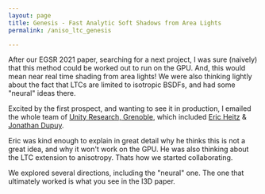 ```yaml
---
layout: page
title: Genesis - Fast Analytic Soft Shadows from Area Lights
permalink: /aniso_ltc_genesis

---
```


After our EGSR 2021 paper, searching for a next project, I was sure (naively) that this method could be worked out to run on the GPU. And, this would mean near real time shading from area lights! We were also thinking lightly about the fact that LTCs are limited to isotropic BSDFs, and had some "neural" ideas there.

Excited by the first prospect, and wanting to see it in production, I emailed the whole team of <a href="https://unity-grenoble.github.io/website/">Unity Research, Grenoble</a>, which included <a href="https://eheitzresearch.wordpress.com/">Eric Heitz</a> & <a href="https://onrendering.com/">Jonathan Dupuy</a>.

Eric was kind enough to explain in great detail why he thinks this is not a great idea, and why it won't work on the GPU. He was also thinking about the LTC extension to anisotropy. Thats how we started collaborating.

We explored several directions, including the "neural" one. The one that ultimately worked is what you see in the I3D paper.
